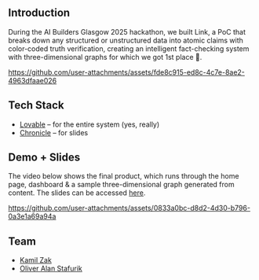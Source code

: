## Introduction

During the AI Builders Glasgow 2025 hackathon, we built Link, a PoC that breaks down any structured or unstructured data into atomic claims with color-coded truth verification, creating an intelligent fact-checking system with three-dimensional graphs for which we got 1st place 🥇.

https://github.com/user-attachments/assets/fde8c915-ed8c-4c7e-8ae2-4963dfaae026

## Tech Stack

- [Lovable](https://lovable.dev/) – for the entire system (yes, really)
- [Chronicle](https://chroniclehq.com/) – for slides

## Demo + Slides

The video below shows the final product, which runs through the home page, dashboard & a sample three-dimensional graph generated from content. The slides can be accessed [here](https://app.chroniclehq.com/share/24a607b4-09f6-490e-b4e1-d45eb7e5ae0c/09378eea-b9c7-4a8a-ad1d-930a138bb983/41a2f441-008a-4ba2-948a-559a2b99b7a1).

https://github.com/user-attachments/assets/0833a0bc-d8d2-4d30-b796-0a3e1a69a94a

## Team

- <a href="https://github.com/k9mil">Kamil Zak</a>
- <a href="https://github.com/stafino">Oliver Alan Stafurik</a>